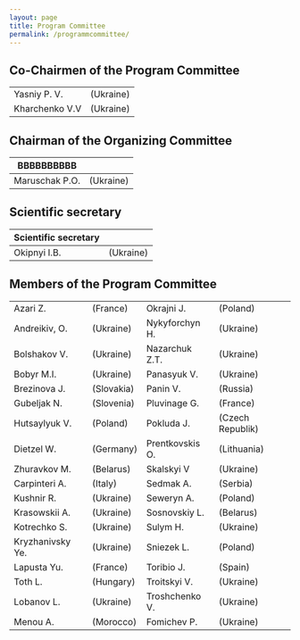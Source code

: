 ```yaml
---
layout: page
title: Program Committee
permalink: /programmcommittee/
---
```


## Co-Chairmen of the Program Committee ##

|  |  |
| ------ | ----------- |
| Yasniy P. V. | (Ukraine) |
| Kharchenko V.V | (Ukraine) |

## Chairman of the Organizing Committee ##

| BBBBBBBBBB |  |
| ------ | ----------- |
| Maruschak P.O. | (Ukraine) |

## Scientific secretary ##

|Scientific secretary  |  |
| ------ | ----------- |
| Okipnyi I.B. | (Ukraine) |

## Members of the Program Committee ##

|  |  |  |  |
| ------ | ----------- | ------ | ----------- |
|  Azari Z. | (France) | Okrajni J. | (Poland) |
| Andreikiv, O. | (Ukraine) | Nykyforchyn H. | (Ukraine) |
| Bolshakov V. | (Ukraine) | Nazarchuk Z.T. | (Ukraine) |
| Bobyr M.I. | (Ukraine) | Panasyuk V. |	(Ukraine) |
| Brezinova J. | (Slovakia) | Panin V. |	(Russia) | 
| Gubeljak N. | (Slovenia) | Pluvinage G.| (France) |
| Hutsaylyuk V.| (Poland) | Pokluda J. | (Czech Republik) |
| Dietzel W. | (Germany) | Prentkovskis O. | (Lithuania) |
| Zhuravkov М. | (Belarus) | Skalskyi V | (Ukraine) |
| Carpinteri A. | (Italy) | Sedmak A. | (Serbia) |
| Kushnir R. | (Ukraine) | Seweryn A. | (Poland) | 
| Krasowskii A. | (Ukraine) | Sosnovskiy L. | (Belarus) |
| Kotrechko S. | (Ukraine) | Sulym H. | (Ukraine) |
| Kryzhanivsky Ye. | (Ukraine) | Sniezek L. | (Poland) |
| Lapusta Yu. | (France) | Toribio J. | (Spain) |
| Toth L. | (Hungary) | Troitskyi V. | (Ukraine) |
| Lobanov L. | (Ukraine) | Troshchenko V. | (Ukraine) |
| Menou A. | (Morocco) | Fomichev P. | (Ukraine) |

